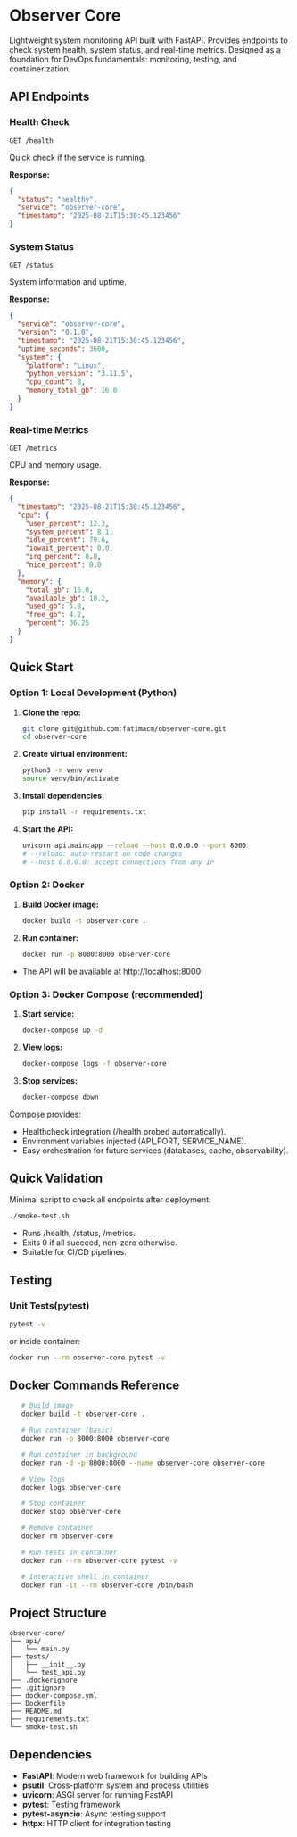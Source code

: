 # Observer Core

Lightweight system monitoring API built with FastAPI. Provides endpoints to check system health, system status, and real-time metrics. Designed as a foundation for DevOps fundamentals: monitoring, testing, and containerization.

## API Endpoints

### Health Check
```
GET /health
```
Quick check if the service is running.

**Response:**
```json
{
  "status": "healthy",
  "service": "observer-core",
  "timestamp": "2025-08-21T15:30:45.123456"
}
```

### System Status
```
GET /status
```
System information and uptime.

**Response:**
```json
{
  "service": "observer-core",
  "version": "0.1.0",
  "timestamp": "2025-08-21T15:30:45.123456",
  "uptime_seconds": 3600,
  "system": {
    "platform": "Linux",
    "python_version": "3.11.5",
    "cpu_count": 8,
    "memory_total_gb": 16.0
  }
}
```

### Real-time Metrics
```
GET /metrics
```
CPU and memory usage.

**Response:**
```json
{
  "timestamp": "2025-08-21T15:30:45.123456",
  "cpu": {
    "user_percent": 12.3,
    "system_percent": 8.1,
    "idle_percent": 79.6,
    "iowait_percent": 0.0,
    "irq_percent": 0.0,
    "nice_percent": 0.0
  },
  "memory": {
    "total_gb": 16.0,
    "available_gb": 10.2,
    "used_gb": 5.8,
    "free_gb": 4.2,
    "percent": 36.25
  }
}
```

## Quick Start

### Option 1: Local Development (Python)

1. **Clone the repo:**
   ```bash
   git clone git@github.com:fatimacm/observer-core.git
   cd observer-core
   ```

2. **Create virtual environment:**
   ```bash
   python3 -m venv venv
   source venv/bin/activate
   ```

3. **Install dependencies:**
   ```bash
   pip install -r requirements.txt
   ```

4. **Start the API:**
   ```bash
   uvicorn api.main:app --reload --host 0.0.0.0 --port 8000
   # --reload: auto-restart on code changes
   # --host 0.0.0.0: accept connections from any IP
   ```

### Option 2: Docker

1. **Build Docker image:**
   ```bash
   docker build -t observer-core .
   ```

2. **Run container:**
   ```bash
   docker run -p 8000:8000 observer-core
   ```

- The API will be available at http://localhost:8000

### Option 3: Docker Compose (recommended)

1. **Start service:**
   ```bash
   docker-compose up -d
   ```

2. **View logs:**
   ```bash
   docker-compose logs -f observer-core
   ```

2. **Stop services:**
   ```bash
   docker-compose down
   ```

Compose provides:

- Healthcheck integration (/health probed automatically).
- Environment variables injected (API_PORT, SERVICE_NAME).
- Easy orchestration for future services (databases, cache, observability).

## Quick Validation

Minimal script to check all endpoints after deployment:

   ```bash
   ./smoke-test.sh
   ```

- Runs /health, /status, /metrics.
- Exits 0 if all succeed, non-zero otherwise.
- Suitable for CI/CD pipelines.

## Testing

### Unit Tests(pytest)

   ```bash
   pytest -v
   ```

or inside container:

   ```bash
   docker run --rm observer-core pytest -v
   ```

## Docker Commands Reference

```bash
   # Build image
   docker build -t observer-core .

   # Run container (basic)
   docker run -p 8000:8000 observer-core

   # Run container in background
   docker run -d -p 8000:8000 --name observer-core observer-core

   # View logs
   docker logs observer-core

   # Stop container
   docker stop observer-core

   # Remove container
   docker rm observer-core

   # Run tests in container
   docker run --rm observer-core pytest -v

   # Interactive shell in container
   docker run -it --rm observer-core /bin/bash

   ```


## Project Structure

```
observer-core/
├── api/
│   └── main.py
├── tests/
│   ├── __init__.py
│   └── test_api.py
├── .dockerignore        
├── .gitignore
├── docker-compose.yml
├── Dockerfile           
├── README.md
├── requirements.txt
└── smoke-test.sh   
```

## Dependencies

- **FastAPI**: Modern web framework for building APIs
- **psutil**: Cross-platform system and process utilities  
- **uvicorn**: ASGI server for running FastAPI
- **pytest**: Testing framework
- **pytest-asyncio**: Async testing support
- **httpx**: HTTP client for integration testing
